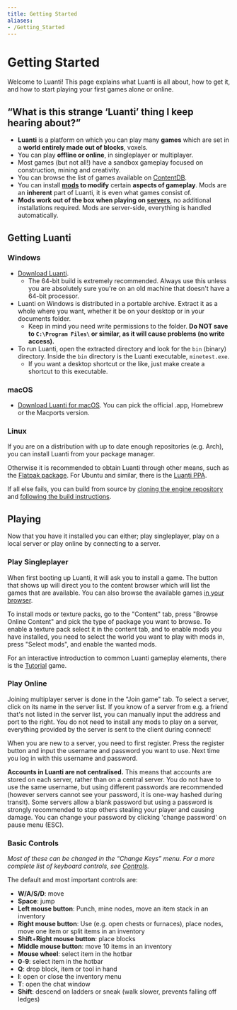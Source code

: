 ```yaml
---
title: Getting Started
aliases:
- /Getting_Started
---
```


# Getting Started

Welcome to Luanti! This page explains what Luanti is all about, how to get it, and how to start playing your first games alone or online.

## “What is this strange ‘Luanti’ thing I keep hearing about?”

* **Luanti** is a platform on which you can play many **games** which are set in a **world entirely made out of blocks**, voxels.
* You can play **offline or online**, in singleplayer or multiplayer.
* Most games (but not all!) have a sandbox gameplay focused on construction, mining and creativity.
* You can browse the list of games available on [ContentDB](https://content.luanti.org/packages/?type=game).
* You can install **[mods](/mods/) to modify** certain **aspects of gameplay**. Mods are an **inherent** part of Luanti, it is even what games consist of.
* **Mods work out of the box when playing on [servers](/server/)**, no additional installations required. Mods are server-side, everything is handled automatically.

## Getting Luanti

### Windows

* [Download Luanti](https://www.luanti.org/downloads/).
  * The 64-bit build is extremely recommended. Always use this unless you are absolutely sure you're on an old machine that doesn't have a 64-bit processor.
* Luanti on Windows is distributed in a portable archive. Extract it as a whole where you want, whether it be on your desktop or in your documents folder.
  * Keep in mind you need write permissions to the folder. **Do NOT save to `C:\Program Files\` or similar, as it will cause problems (no write access).**
* To run Luanti, open the extracted directory and look for the `bin` (binary) directory. Inside the `bin` directory is the Luanti executable, `minetest.exe`.
  * If you want a desktop shortcut or the like, just make create a shortcut to this executable.

### macOS

* [Download Luanti for macOS](http://www.luanti.org/downloads/). You can pick the official .app, Homebrew or the Macports version.

### Linux

If you are on a distribution with up to date enough repositories (e.g. Arch), you can install Luanti from your package manager.

Otherwise it is recommended to obtain Luanti through other means, such as the [Flatpak package](https://flathub.org/apps/details/net.minetest.Minetest). For Ubuntu and similar, there is the [Luanti PPA](https://launchpad.net/~minetestdevs/+archive/ubuntu/stable).

If all else fails, you can build from source by [cloning the engine repository](https://github.com/luanti-org/luanti) and [following the build instructions](https://github.com/luanti-org/luanti/blob/master/doc/compiling/linux.md).

## Playing

Now that you have it installed you can either; play singleplayer, play on a local server or play online by connecting to a server.

### Play Singleplayer

When first booting up Luanti, it will ask you to install a game. The button that shows up will direct you to the content browser which will list the games that are available. You can also browse the available games [in your browser](https://content.luanti.org/packages/?type=game).

To install mods or texture packs, go to the "Content" tab, press "Browse Online Content" and pick the type of package you want to browse. To enable a texture pack select it in the content tab, and to enable mods you have installed, you need to select the world you want to play with mods in, press "Select mods", and enable the wanted mods.

For an interactive introduction to common Luanti gameplay elements, there is the [Tutorial](https://content.luanti.org/packages/Wuzzy/tutorial/) game.

### Play Online

Joining multiplayer server is done in the "Join game" tab. To select a server, click on its name in the server list. If you know of a server from e.g. a friend that's not listed in the server list, you can manually input the address and port to the right. You do not need to install any mods to play on a server, everything provided by the server is sent to the client during connect!

When you are new to a server, you need to first register. Press the register button and input the username and password you want to use. Next time you log in with this username and password.

**Accounts in Luanti are not centralised.** This means that accounts are stored on each server, rather than on a central server. You do not have to use the same username, but using different passwords are recommended (however servers cannot see your password, it is one-way hashed during transit). Some servers allow a blank password but using a password is strongly recommended to stop others stealing your player and causing damage. You can change your password by clicking 'change password' on pause menu (ESC).

### Basic Controls

_Most of these can be changed in the “Change Keys” menu. For a more complete list of keyboard controls, see [Controls](/controls/)._

The default and most important controls are:

* **W/A/S/D**: move
* **Space**: jump
* **Left mouse button**: Punch, mine nodes, move an item stack in an inventory
* **Right mouse button**: Use (e.g. open chests or furnaces), place nodes, move one item or split items in an inventory
* **Shift**+**Right mouse button**: place blocks
* **Middle mouse button**: move 10 items in an inventory
* **Mouse wheel**: select item in the hotbar
* **0**-**9**: select item in the hotbar
* **Q**: drop block, item or tool in hand
* **I**: open or close the inventory menu
* **T**: open the chat window
* **Shift**: descend on ladders or sneak (walk slower, prevents falling off ledges)
